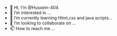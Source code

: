 - 👋 Hi, I’m @Hussein-404
- 👀 I’m interested in ...
- 🌱 I’m currently learning Html,css and java scripts...
- 💞️ I’m looking to collaborate on ...
- 📫 How to reach me ...

<!---
Hussein-404/Hussein-404 is a ✨ special ✨ repository because its `README.md` (this file) appears on your GitHub profile.
You can click the Preview link to take a look at your changes.
--->
